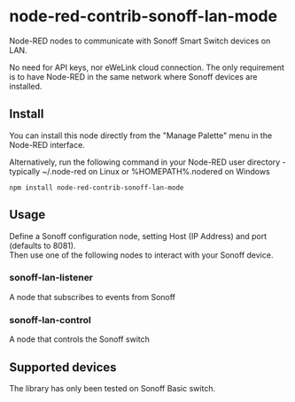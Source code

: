 # node-red-contrib-sonoff-lan-mode

Node-RED nodes to communicate with Sonoff Smart Switch devices on LAN.

No need for API keys, nor eWeLink cloud connection. The only requirement is to have Node-RED in the same network where Sonoff devices are installed.

## Install

You can install this node directly from the "Manage Palette" menu in the Node-RED interface.

Alternatively, run the following command in your Node-RED user directory - typically ~/.node-red on Linux or %HOMEPATH%\.nodered on Windows

    npm install node-red-contrib-sonoff-lan-mode

## Usage

Define a Sonoff configuration node, setting Host (IP Address) and port (defaults to 8081).<br>
Then use one of the following nodes to interact with your Sonoff device.

### sonoff-lan-listener

A node that subscribes to events from Sonoff

### sonoff-lan-control

A node that controls the Sonoff switch

## Supported devices

The library has only been tested on Sonoff Basic switch. 